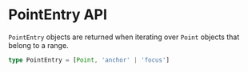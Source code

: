 # PointEntry API

`PointEntry` objects are returned when iterating over `Point` objects that belong to a range.

```typescript
type PointEntry = [Point, 'anchor' | 'focus']
```

